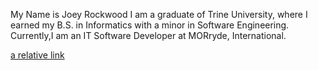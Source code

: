 My Name is Joey Rockwood
I am a graduate of Trine University, where I earned my B.S. in Informatics with a minor in Software Engineering.
Currently,I am an IT Software Developer at MORryde, International.

[a relative link](Resume.md)